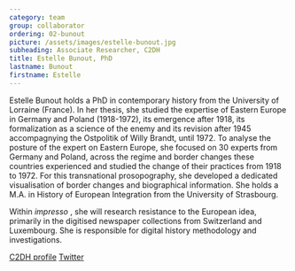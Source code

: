 ```yaml
---
category: team
group: collaborator
ordering: 02-bunout
picture: /assets/images/estelle-bunout.jpg
subheading: Associate Researcher, C2DH
title: Estelle Bunout, PhD
lastname: Bunout
firstname: Estelle
---
```


Estelle Bunout holds a PhD in contemporary history from the University of Lorraine (France). In her thesis, she studied the expertise of Eastern Europe in Germany and Poland (1918-1972), its emergence after 1918, its formalization as a science of the enemy and its revision after 1945 accompagnying the Ostpolitik of Willy Brandt, until 1972. To analyse the posture of the expert on Eastern Europe, she focused on 30 experts from Germany and Poland, across the regime and border changes these countries experienced and studied the change of their practices from 1918 to 1972. For this transnational prosopography, she developed a dedicated visualisation of border changes and biographical information. She holds a M.A. in History of European Integration from the University of Strasbourg.

Within *impresso* , she will research resistance to the European idea, primarily in the digitised newspaper collections from Switzerland and Luxembourg. She is responsible for digital history methodology and investigations.

[C2DH profile](https://www.c2dh.uni.lu/people/estelle-bunout) [Twitter](https://twitter.com/EstelleSzmidt)
